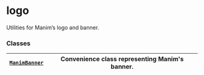 # logo

Utilities for Manim’s logo and banner.

### Classes

| [`ManimBanner`](manim.mobject.logo.ManimBanner.md#manim.mobject.logo.ManimBanner)   | Convenience class representing Manim's banner.   |
|-------------------------------------------------------------------------------------|--------------------------------------------------|

